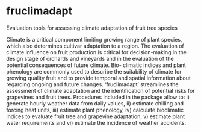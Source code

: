 # fruclimadapt

Evaluation tools for assessing climate adaptation of fruit tree species

Climate is a critical component limiting growing range of plant species, which
    also determines cultivar adaptation to a region. The evaluation of climate influence on
    fruit production is critical for decision-making in the design stage of orchards and 
    vineyards and in the evaluation of the potential consequences of future climate. Bio-
    climatic indices and plant phenology are commonly used to describe the suitability of 
    climate for growing quality fruit and to provide temporal and spatial information about 
    regarding ongoing and future changes.  ‘fruclimadapt’ streamlines the assessment of 
    climate adaptation and the identification of potential risks for grapevines and fruit 
    trees. 
    Procedures included in the package allow to: 
    i) generate hourly weather data from daily values, 
    ii) estimate chilling and forcing heat units, 
    iii) estimate plant phenology, 
    iv) calculate bioclimatic indices to evaluate fruit tree and grapevine adaptation, 
    v) estimate plant water requirements and vi) estimate the incidence of weather accidents.

